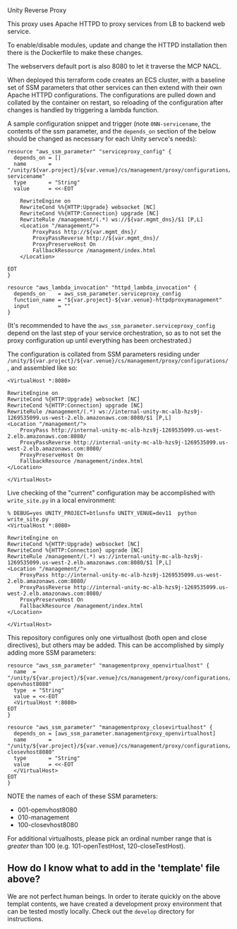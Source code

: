Unity Reverse Proxy

This proxy uses Apache HTTPD to proxy services from LB to backend web service.

To enable/disable modules, update and change the HTTPD installation then there is the Dockerfile to make these changes. 

The webservers default port is also 8080 to let it traverse the MCP NACL.

When deployed this terraform code creates an ECS cluster, with a baseline set of SSM parameters that other services can then extend with their own Apache HTTPD configurations. The configurations are pulled down and collated by the container on restart, so reloading of the configuration after changes is handled by triggering a lambda function.

A sample configuration snippet and trigger (note `0NN-servicename`, the contents of the ssm parameter, and the `depends_on` section of the below should be changed as necessary for each Unity servce's needs):
```
resource "aws_ssm_parameter" "serviceproxy_config" {
  depends_on = []
  name       = "/unity/${var.project}/${var.venue}/cs/management/proxy/configurations/0NN-servicename"
  type       = "String"
  value      = <<-EOT

    RewriteEngine on
    RewriteCond %%{HTTP:Upgrade} websocket [NC]
    RewriteCond %%{HTTP:Connection} upgrade [NC]
    RewriteRule /management/(.*) ws://${var.mgmt_dns}/$1 [P,L]
    <Location "/management/">
        ProxyPass http://${var.mgmt_dns}/
        ProxyPassReverse http://${var.mgmt_dns}/
        ProxyPreserveHost On
        FallbackResource /management/index.html
    </Location>

EOT
}

resource "aws_lambda_invocation" "httpd_lambda_invocation" {
  depends_on    = aws_ssm_parameter.serviceproxy_config
  function_name = "${var.project}-${var.venue}-httpdproxymanagement"
  input         = ""
}
```
(It's recommended to have the `aws_ssm_parameter.serviceproxy_config` depend on the last step of your service orchestration, so as to not set the proxy configuration up until everything has been orchestrated.)


The configuration is collated from SSM parameters residing under `/unity/${var.project}/${var.venue}/cs/management/proxy/configurations/`, and assembled like so:
```
<VirtualHost *:8080>

RewriteEngine on
RewriteCond %{HTTP:Upgrade} websocket [NC]
RewriteCond %{HTTP:Connection} upgrade [NC]
RewriteRule /management/(.*) ws://internal-unity-mc-alb-hzs9j-1269535099.us-west-2.elb.amazonaws.com:8080/$1 [P,L]
<Location "/management/">
    ProxyPass http://internal-unity-mc-alb-hzs9j-1269535099.us-west-2.elb.amazonaws.com:8080/
    ProxyPassReverse http://internal-unity-mc-alb-hzs9j-1269535099.us-west-2.elb.amazonaws.com:8080/
    ProxyPreserveHost On
    FallbackResource /management/index.html
</Location>

</VirtualHost>
```

Live checking of the "current" configuration may be accomplished with `write_site.py` in a local environment:
```
% DEBUG=yes UNITY_PROJECT=btlunsfo UNITY_VENUE=dev11  python write_site.py
<VirtualHost *:8080>

RewriteEngine on
RewriteCond %{HTTP:Upgrade} websocket [NC]
RewriteCond %{HTTP:Connection} upgrade [NC]
RewriteRule /management/(.*) ws://internal-unity-mc-alb-hzs9j-1269535099.us-west-2.elb.amazonaws.com:8080/$1 [P,L]
<Location "/management/">
    ProxyPass http://internal-unity-mc-alb-hzs9j-1269535099.us-west-2.elb.amazonaws.com:8080/
    ProxyPassReverse http://internal-unity-mc-alb-hzs9j-1269535099.us-west-2.elb.amazonaws.com:8080/
    ProxyPreserveHost On
    FallbackResource /management/index.html
</Location>

</VirtualHost>

```

This repository configures only one virtualhost (both open and close directives), but others may be added. This can be accomplished by simply adding more SSM parameters:
```
resource "aws_ssm_parameter" "managementproxy_openvirtualhost" {
  name  = "/unity/${var.project}/${var.venue}/cs/management/proxy/configurations/001-openvhost8080"
  type  = "String"
  value = <<-EOT
  <VirtualHost *:8080>
EOT
}

resource "aws_ssm_parameter" "managementproxy_closevirtualhost" {
  depends_on = [aws_ssm_parameter.managementproxy_openvirtualhost]
  name       = "/unity/${var.project}/${var.venue}/cs/management/proxy/configurations/100-closevhost8080"
  type       = "String"
  value      = <<-EOT
  </VirtualHost>
EOT
}
```
NOTE the names of each of these SSM parameters:
 - 001-openvhost8080
 - 010-management
 - 100-closevhost8080

For additional virtualhosts, please pick an ordinal number range that is *greater* than 100 (e.g. 101-openTestHost, 120-closeTestHost).

## How do I know what to add in the 'template' file above?
We are not perfect human beings. In order to iterate quickly on the above templat contents, we have created a development proxy environment that can be tested mostly locally. Check out the `develop` directory for instructions.
